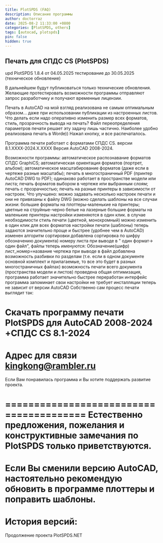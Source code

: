 ```yaml
---
title: PlotSPDS (FAQ)
description: Описание программы
author: doctorraz
date: 2025-08-2 11:33:00 +0800
categories: [PlotSPDS, others]
tags: [autocad, plotspds]
pin: false
hidden: true
---
```


## Печать для СПДС CS (PlotSPDS)

upd PlotSPDS 1.8.4 от 04.05.2025 тестирование до 30.05.2025 (техническое обновление)

В дальнейшем будут публиковаться  только  технические обновления.
Желающие протестировать возможности программы отправляют запрос разработчику и получают временные лицензии.

Печать в AutoCAD на мой взгляд реализована не самым оптимальным образом... даже при использовании публикации из настроенных листов.
Что делать если надо оперативно изменить размер всех форматов, стиль, прозрачность вывода на печать? Файл переопределения параметров печати решает эту задачу лишь частично.
Наиболее удобно реализована печать в Worde)) Нажал кнопку, и все распечаталось.

Программа печати работает с форматами СПДС CS. версии 8.1.ХХХХ-2024.Х.ХХХХ
Версия AutoCAD 2008-2024.

Возможности программы:
автоматическое распознавание  форматов СПДС GraphiCS;
автоматическая ориентация форматов (портрет, альбом);
автоматическое масштабирование форматов (даже если в чертеже разные масштабы);
печать в многостраничный PDF (принтер AutoCAD DWG to PDF);
одинаково работает в пространстве модели или листа;
печать форматов выбором в чертеже или выбранным слоям;
печать с прозрачностью;
печать на разные принтеры в зависимости от настроек.
 Что улучшено:
можно задавать несколько настроек печати и они не привязаны к файлу DWG (можно сделать шаблоны на все случаи жизни: 
большие форматы на плоттеры-маленькие на принтеры;
цветные на струйные-черно белые на лазерные
большие форматы на маленькие принтеры
настройки изменяются в один клик.
в случае необходимости стиль печати (цветной, монохромный) можно изменить в один клик для всех форматов
настройки печати (шаблоны) теперь задаются значительно проще и быстрее (удобнее чем в AutoCAD)
изменен алгоритм сортировки
добавлена сортировка по  шифру обозначению документа) номеру листа
при выводе в " один формат-> один файл", файлы теперь именуются: Обозначение(шифр) лист_номер=название чертежа
при выводе  в файл добавлена возможность разбивки по разделам (т.е. если в одном документе основной комплект и прилагаемые, то все это будет в разных многостраничных файлах)
возможность печати всего документа (пространства модели и листов)
проведена общая оптимизация, программа работает значительно быстрее
переработан интерфейс
программа запоминает свои настройки
не требует инсталляции
теперь не зависит от версии AutoCAD
Собственно сам процесс печати выглядит так:



Скачать программу печати PlotSPDS для AutoCAD 2008-2024 +СПДС CS 8.1-2024
 ========================================
Адрес для связи kingkong@rambler.ru
 ========================================
Если Вам понравилась программа и Вы хотите поддержать развитие проекта.



========================================
Естественно предложения, пожелания и конструктивные замечания по PlotSPDS только приветствуются.
========================================
Если Вы сменили версию AutoCAD, настоятельно рекомендую обновить в программе плоттеры и поправить шаблоны.
========================================
История версий: 
======================================
Продолжение проекта PlotSPDS.NET


